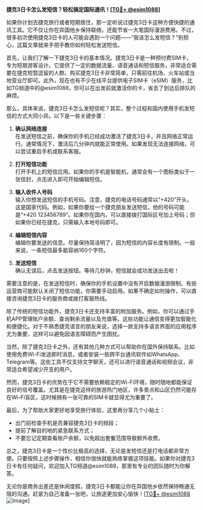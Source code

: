 **捷克3日卡怎么发短信？轻松搞定国际通讯！[[TG💪+ @esim1088](https://t.me/s/esim1088)]**

如果你计划去捷克旅行或者短期居住，那一定听说过捷克3日卡这种方便快捷的通讯工具。它不仅让你在异国他乡保持联络，还能节省一大笔国际漫游费用。不过，很多初次使用捷克3日卡的人可能会遇到一个问题——“我该怎么发短信？”别担心，这篇文章就来手把手教你如何轻松发送短信。

首先，让我们了解一下捷克3日卡的基本情况。捷克3日卡是一种预付费SIM卡，专为短期游客设计。它提供了一定的数据流量、语音通话和短信服务，非常适合需要在捷克短暂逗留的人群。购买捷克3日卡非常简单，只需前往机场、火车站或当地营业厅即可。此外，现在也有不少在线平台提供电子SIM卡（eSIM）服务，比如TG频道中的@esim1088，你可以在出发前就激活你的卡，省去了到达后排队的麻烦。

那么，具体来说，捷克3日卡怎么发短信呢？其实，整个过程和国内使用手机发短信的方式大同小异。以下是一些关键步骤：

1. **确认网络连接**  
   在发送短信之前，确保你的手机已经成功激活了捷克3日卡，并且网络正常运行。通常情况下，激活后几分钟内就能正常使用。如果发现无法连接网络，可以尝试重启手机或联系客服。

2. **打开短信功能**  
   打开手机上的短信应用。如果你的手机是智能机，通常会有一个图标类似于一张信封，点击进入即可开始编辑短信。

3. **输入收件人号码**  
   输入你想发送短信的手机号码。注意，捷克的电话号码通常以“+420”开头，这是国家代码。例如，如果你要给一个捷克朋友发送短信，他的号码可能是“+420 123456789”。如果你在国内，可以直接拨打国际区号加上号码；但如果你已经在捷克，只需输入本地号码即可。

4. **编辑短信内容**  
   编辑你要发送的信息。尽量保持简洁明了，因为短信的内容长度有限制。一般来说，一条短信最多能容纳160个字符。

5. **发送短信**  
   确认无误后，点击发送按钮。等待几秒钟，短信就会成功发送出去啦！

需要注意的是，在发送短信时，确保你的手机设置中没有开启数据漫游限制。有些运营商可能默认关闭了短信功能，你需要手动启用。如果不确定如何操作，可以直接咨询捷克3日卡的服务商或拨打客服热线。

除了传统的短信功能外，捷克3日卡还支持丰富的附加服务。例如，你可以通过手机APP管理账户余额、查询剩余流量以及充值等。这些功能让通信变得更加智能化和便捷化。对于不熟悉捷克语言的朋友来说，选择一款支持多语言界面的应用程序尤为重要，这样可以避免因语言障碍而产生困扰。

当然，除了捷克3日卡之外，还有其他几种方式可以帮助你在国外保持联系。比如使用免费Wi-Fi发送即时消息，或者安装一些跨平台通讯软件如WhatsApp、Telegram等。这些工具不仅支持文字聊天，还可以进行语音通话和视频会议，非常适合希望减少开支的用户。

然而，捷克3日卡的优势在于它不需要依赖稳定的Wi-Fi环境，随时随地都能保证良好的信号覆盖。尤其是在捷克这样的旅游热门地区，许多景点和山区仍然可能存在Wi-Fi盲区，这时候拥有一张可靠的SIM卡就显得尤为重要了。

最后，为了帮助大家更好地享受旅行体验，这里再分享几个小贴士：
- 出门前检查手机是否兼容捷克3日卡的频段；
- 提前了解目的地的紧急联系方式；
- 不要忘记定期查看账户余额，以免超出套餐范围导致额外收费。

总之，捷克3日卡是一个性价比极高的选择，无论是发短信还是打电话都非常方便。只要按照上述步骤操作，相信你很快就能熟练掌握这项技能。如果你对捷克3日卡有任何疑问，欢迎加入TG频道@esim1088，那里有专业的团队随时为你解答。

无论你是商务出差还是休闲度假，捷克3日卡都能让你在异国他乡依然保持畅通无阻的沟通。赶紧为自己准备一张吧，让旅途更加安心愉快！[[TG💪+ @esim1088](https://t.me/s/esim1088) ![Image](https://i.postimg.cc/4NQfJmqS/Snipaste-2025-05-13-00-14-12.png)]
